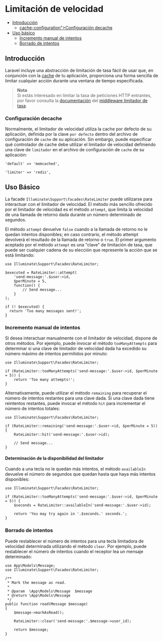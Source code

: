 # Limitación de velocidad

- [Introducción](#introduction)
  - [cache-configuration">Configuración decache](<#\<glossary variable=>)
- [Uso básico](#basic-usage)
  - [Incremento manual de intentos](#manually-incrementing-attempts)
  - [Borrado de intentos](#clearing-attempts)

[]()

## Introducción

Laravel incluye una abstracción de limitación de tasa fácil de usar que, en conjunción con la [cache](cache) de tu aplicación, proporciona una forma sencilla de limitar cualquier acción durante una ventana de tiempo especificada.

> **Nota**  
> Si estás interesado en limitar la tasa de peticiones HTTP entrantes, por favor consulta la [documentación](routing#rate-limiting) del [middleware limitador de tasa](routing#rate-limiting).

[]()

### Configuración decache

Normalmente, el limitador de velocidad utiliza la cache por defecto de su aplicación, definida por la clave `por defecto` dentro del archivo de configuración de `cache` de su aplicación. Sin embargo, puede especificar qué controlador de cache debe utilizar el limitador de velocidad definiendo una clave de `limitador` en el archivo de configuración de `cache` de su aplicación:

    'default' => 'memcached',

    'limiter' => 'redis',

[]()

## Uso Básico

La facade `Illuminate\Support\facades\RateLimiter` puede utilizarse para interactuar con el limitador de velocidad. El método más sencillo ofrecido por el limitador de velocidad es el método `attempt`, que limita la velocidad de una llamada de retorno dada durante un número determinado de segundos.

El método `attempt` devuelve `false` cuando a la llamada de retorno no le quedan intentos disponibles; en caso contrario, el método attempt devolverá el resultado de la llamada de retorno o `true`. El primer argumento aceptado por el método `attempt` es una "clave" de limitación de tasa, que puede ser cualquier cadena de su elección que represente la acción que se está limitando:

    use Illuminate\Support\Facades\RateLimiter;

    $executed = RateLimiter::attempt(
        'send-message:'.$user->id,
        $perMinute = 5,
        function() {
            // Send message...
        }
    );

    if (! $executed) {
      return 'Too many messages sent!';
    }

[]()

### Incremento manual de intentos

Si desea interactuar manualmente con el limitador de velocidad, dispone de otros métodos. Por ejemplo, puede invocar el método `tooManyAttempts` para determinar si una clave de limitador de velocidad dada ha excedido su número máximo de intentos permitidos por minuto:

    use Illuminate\Support\Facades\RateLimiter;

    if (RateLimiter::tooManyAttempts('send-message:'.$user->id, $perMinute = 5)) {
        return 'Too many attempts!';
    }

Alternativamente, puede utilizar el método `remaining` para recuperar el número de intentos restantes para una clave dada. Si una clave dada tiene reintentos restantes, puede invocar el método `hit` para incrementar el número de intentos totales:

    use Illuminate\Support\Facades\RateLimiter;

    if (RateLimiter::remaining('send-message:'.$user->id, $perMinute = 5)) {
        RateLimiter::hit('send-message:'.$user->id);

        // Send message...
    }

[]()

#### Determinación de la disponibilidad del limitador

Cuando a una tecla no le quedan más intentos, el método `availableIn` devuelve el número de segundos que quedan hasta que haya más intentos disponibles:

    use Illuminate\Support\Facades\RateLimiter;

    if (RateLimiter::tooManyAttempts('send-message:'.$user->id, $perMinute = 5)) {
        $seconds = RateLimiter::availableIn('send-message:'.$user->id);

        return 'You may try again in '.$seconds.' seconds.';
    }

[]()

### Borrado de intentos

Puede restablecer el número de intentos para una tecla limitadora de velocidad determinada utilizando el método `clear`. Por ejemplo, puede restablecer el número de intentos cuando el receptor lea un mensaje determinado:

    use App\Models\Message;
    use Illuminate\Support\Facades\RateLimiter;

    /**
     * Mark the message as read.
     *
     * @param  \App\Models\Message  $message
     * @return \App\Models\Message
     */
    public function read(Message $message)
    {
        $message->markAsRead();

        RateLimiter::clear('send-message:'.$message->user_id);

        return $message;
    }
